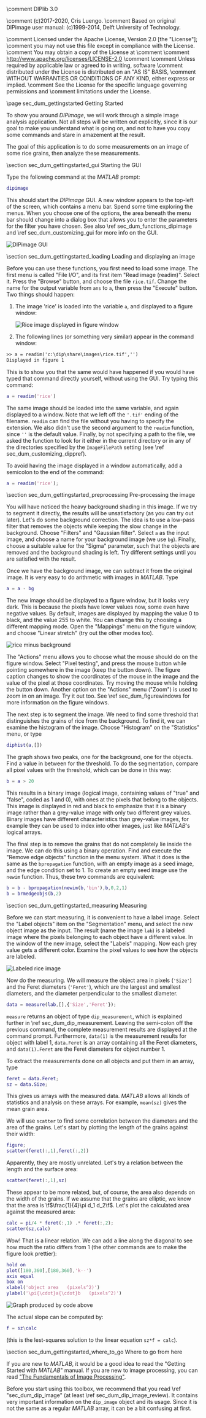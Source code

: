 \comment DIPlib 3.0

\comment (c)2017-2020, Cris Luengo.
\comment Based on original DIPimage user manual: (c)1999-2014, Delft University of Technology.

\comment Licensed under the Apache License, Version 2.0 [the "License"];
\comment you may not use this file except in compliance with the License.
\comment You may obtain a copy of the License at
\comment
\comment    http://www.apache.org/licenses/LICENSE-2.0
\comment
\comment Unless required by applicable law or agreed to in writing, software
\comment distributed under the License is distributed on an "AS IS" BASIS,
\comment WITHOUT WARRANTIES OR CONDITIONS OF ANY KIND, either express or implied.
\comment See the License for the specific language governing permissions and
\comment limitations under the License.


\page sec_dum_gettingstarted Getting Started

To show you around *DIPimage*, we will work through a simple
image analysis application. Not all steps will be written out
explicitly, since it is our goal to make you understand what is going
on, and not to have you copy some commands and stare in amazement at the
result.

The goal of this application is to do some measurements on an image of
some rice grains, then analyze these measurements.

\section sec_dum_gettingstarted_gui Starting the GUI

Type the following command at the *MATLAB* prompt:

```m
dipimage
```

This should start the *DIPimage* GUI. A new window appears to the top-left
of the screen, which contains a menu bar. Spend some time exploring the
menus. When you choose one of the options, the area beneath the menu bar
should change into a dialog box that allows you to enter the parameters
for the filter you have chosen. See also
\ref sec_dum_functions_dipimage and \ref sec_dum_customizing_gui for more info on the GUI.

![DIPimage GUI](dipimage.png)

\section sec_dum_gettingstarted_loading Loading and displaying an image

Before you can use these functions, you first need to load some image.
The first menu is called "File I/O", and its first item "Read image
(readim)". Select it. Press the "Browse" button, and choose the file
`rice.tif`. Change the name for the output variable from `ans` to `a`,
then press the "Execute" button. Two things should happen:

1.  The image 'rice' is loaded into the variable `a`, and displayed to
    a figure window:

    ![Rice image displayed in figure window](rice.png)

2.  The following lines (or something very similar) appear in the
    command window:

```txt
>> a = readim('c:\dip\share\images\rice.tif','')
Displayed in figure 1
```

This is to show you that the same would have happened if you would have
typed that command directly yourself, without using the GUI. Try typing
this command:

```m
a = readim('rice')
```

The same image should be loaded into the same variable, and again
displayed to a window. Note that we left off the `'.tif'` ending of
the filename. `readim` can find the file without you having to specify
the extension. We also didn't use the second argument to the `readim`
function, since `''` is the default value. Finally, by not specifying a
path to the file, we asked the function to look for it either in the
current directory or in any of the directories specified by the
`ImageFilePath` setting (see \ref sec_dum_customizing_dippref).

To avoid having the image displayed in a window automatically, add a
semicolon to the end of the command:

```m
a = readim('rice');
```

\section sec_dum_gettingstarted_preprocessing Pre-processing the image

You will have noticed the heavy background shading in this image. If we
try to segment it directly, the results will be unsatisfactory (as you
can try out later). Let's do some background correction. The idea is to
use a low-pass filter that removes the objects while keeping the slow
change in the background. Choose "Filters" and "Gaussian filter". Select
`a` as the input image, and choose a name for your background image (we
use `bg`). Finally, choose a suitable value for the "Sigma" parameter,
such that the objects are removed and the background shading is left.
Try different settings until you are satisfied with the result.

Once we have the background image, we can subtract it from the original
image. It is very easy to do arithmetic with images in *MATLAB*. Type

```m
a = a - bg
```

The new image should be displayed to a figure window, but it looks very
dark. This is because the pixels have lower values now, some even have
negative values. By default, images are displayed by mapping the value 0
to black, and the value 255 to white. You can change this by choosing a
different mapping mode. Open the "Mappings" menu on the figure window,
and choose "Linear stretch" (try out the other modes too).

![rice minus background](rice_min_bg.png)

The "Actions" menu allows you to choose what the mouse should do on the
figure window. Select "Pixel testing", and press the mouse button while
pointing somewhere in the image (keep the button down). The figure
caption changes to show the coordinates of the mouse in the image and
the value of the pixel at those coordinates. Try moving the mouse while
holding the button down. Another option on the "Actions" menu ("Zoom")
is used to zoom in on an image. Try it out too. See
\ref sec_dum_figurewindows for more information on the figure
windows.

The next step is to segment the image. We need to find some threshold
that distinguishes the grains of rice from the background. To find it,
we can examine the histogram of the image. Choose "Histogram" on the
"Statistics" menu, or type

```m
diphist(a,[])
```

The graph shows two peaks, one for the background, one for the objects.
Find a value in between for the threshold. To do the segmentation,
compare all pixel values with the threshold, which can be done in this
way:

```m
b = a > 20
```

This results in a binary image (logical image, containing values of
"true" and "false", coded as 1 and 0), with ones at the pixels that
belong to the objects. This image is displayed in red and black to
emphasize that it is a binary image rather than a grey-value image with
only two different grey values. Binary images have different
characteristics than grey-value images, for example they can be used to
index into other images, just like *MATLAB*'s logical arrays.

The final step is to remove the grains that do not completely lie inside
the image. We can do this using a binary operation. Find and execute the
"Remove edge objects" function in the menu system. What it does is the
same as the `bpropagation` function, with an empty image as a seed
image, and the edge condition set to 1. To create an empty seed image
use the `newim` function. Thus, these two commands are equivalent:

```m
b = b - bpropagation(newim(b,'bin'),b,0,2,1)
b = brmedgeobjs(b,2)
```

\section sec_dum_gettingstarted_measuring Measuring

Before we can start measuring, it is convenient to have a label image.
Select the "Label objects" item on the "Segmentation" menu, and select
the new object image as the input. The result (name the image `lab`) is
a labeled image where the pixels belonging to each object have a
different value. In the window of the new image, select the "Labels"
mapping. Now each grey value gets a different color. Examine the pixel
values to see how the objects are labeled.

![Labeled rice image](rice_labels.png)

Now do the measuring. We will measure the object area in pixels
(`'Size'`) and the Feret diameters (`'Feret'`), which are the largest
and smallest diameters, and the diameter perpendicular to the smallest
diameter.

```m
data = measure(lab,[],{'Size','Feret'});
```

`measure` returns an object of type `dip_measurement`, which is
explained further in \ref sec_dum_dip_measurement. Leaving the
semi-colon off the previous command, the complete measurement results
are displayed at the command prompt. Furthermore, `data(1)` is the
measurement results for object with label 1, `data.Feret` is an array
containing all the Feret diameters, and `data(1).Feret` are the Feret
diameters for object number 1.

To extract the measurements done on all objects and put them in an
array, type

```m
feret = data.Feret;
sz = data.Size;
```

This gives us arrays with the measured data. *MATLAB* allows all kinds of
statistics and analysis on these arrays. For example, `mean(sz)` gives
the mean grain area.

We will use `scatter` to find some correlation between the diameters and
the area of the grains. Let's start by plotting the length of the grains
against their width:

```m
figure;
scatter(feret(:,1),feret(:,2))
```

Apparently, they are mostly unrelated. Let's try a relation between the
length and the surface area:

```m
scatter(feret(:,1),sz)
```

These appear to be more related, but, of course, the area also depends
on the width of the grains. If we assume that the grains are elliptic,
we know that the area is \f$\frac{1}{4}\pi d_1 d_2\f$. Let's plot the
calculated area against the measured area:

```m
calc = pi/4 * feret(:,1) .* feret(:,2);
scatter(sz,calc)
```

Wow! That is a linear relation. We can add a line along the diagonal to
see how much the ratio differs from 1 (the other commands are to make
the figure look prettier):

```m
hold on
plot([180,360],[180,360],'k--')
axis equal
box on
xlabel('object area   (pixels^2)')
ylabel('\pi{\cdot}a{\cdot}b   (pixels^2)')
```

![Graph produced by code above](rice_graph.png)

The actual slope can be computed by:

```m
f = sz\calc
```

(this is the lest-squares solution to the linear equation `sz*f = calc`).

\section sec_dum_gettingstarted_where_to_go Where to go from here

If you are new to *MATLAB*, it would be a good idea to read the "Getting
Started with *MATLAB*" manual. If you are new to image processing, you can
read ["The Fundamentals of Image Processing"](ftp://qiftp.tudelft.nl/DIPimage/docs/FIP2.3.pdf).

Before you start using this toolbox, we recommend that you read
\ref "sec_dum_dip_image" (at least \ref sec_dum_dip_image_review).
It contains very important information on the `dip_image` object and its
usage. Since it is not the same as a regular *MATLAB* array, it can be a
bit confusing at first.
